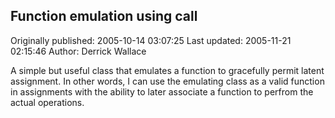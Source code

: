 ## Function emulation using __call__

Originally published: 2005-10-14 03:07:25
Last updated: 2005-11-21 02:15:46
Author: Derrick Wallace

A simple but useful class that emulates a function to gracefully permit latent assignment.  In other words, I can use the emulating class as a valid function in assignments with the ability to later associate a function to perfrom the actual operations.